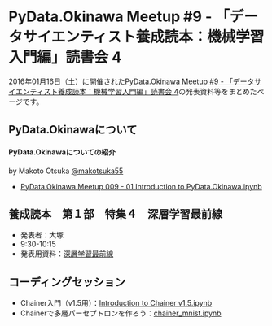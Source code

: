# PyData.Okinawa Meetup #9 - 「データサイエンティスト養成読本：機械学習入門編」読書会 4

2016年01月16日（土）に開催された[PyData.Okinawa Meetup #9 - 「データサイエンティスト養成読本：機械学習入門編」読書会 4](http://pydataokinawa.connpass.com/event/24769/)の発表資料等をまとめたページです。

## PyData.Okinawaについて

#### PyData.Okinawaについての紹介
by Makoto Otsuka [@makotsuka55](https://twitter.com/makotsuka55)

- [PyData.Okinawa Meetup 009 - 01 Introduction to PyData.Okinawa.ipynb](https://github.com/PyDataOkinawa/meetup009/blob/master/PyData.Okinawa%20Meetup%20009%20-%2001%20Introduction%20to%20PyData.Okinawa.ipynb)

## 養成読本　第１部　特集４　深層学習最前線

- 発表者：大塚
- 9:30-10:15
- 発表用資料：[深層学習最前線](https://github.com/PyDataOkinawa/meetup009/blob/master/deep_learning_okinawa.pdf)

## コーディングセッション

- Chainer入門（v1.5用）：[Introduction to Chainer v1.5.ipynb](https://github.com/PyDataOkinawa/meetup009/blob/master/chainer_tutorial/Introduction%20to%20Chainer%20v1.5.ipynb)
- Chainerで多層パーセプトロンを作ろう：[chainer_mnist.ipynb](https://github.com/PyDataOkinawa/meetup009/blob/master/chainer_tutorial/mnist/chainer_mnist.ipynb)
